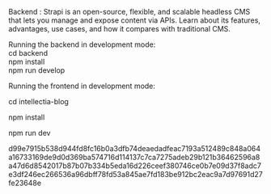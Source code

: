 Backend :  Strapi is an open-source, flexible, and scalable headless CMS that lets you manage and expose content via APIs. Learn about its features, advantages, use cases, and how it compares with traditional CMS.

Running the backend in development mode: <br>
cd backend<br>
npm install<br>
npm run develop

Running the frontend in development mode:

cd intellectia-blog

npm install

npm run dev

d99e7915b538d944fd8fc16b0a3dfb74deaedadfeac7193a512489c848a064a16733169de9d0d369ba574716d114137c7ca7275adeb29b121b36462596a8a47d6d8542017b87b07b334b5eda16d226ceef380746ce0b7e09d37f8adc7e3df246ec266536a96dbff78fd53a845ae7fd183be912bc2eac9a7d97691d27fe23648e


